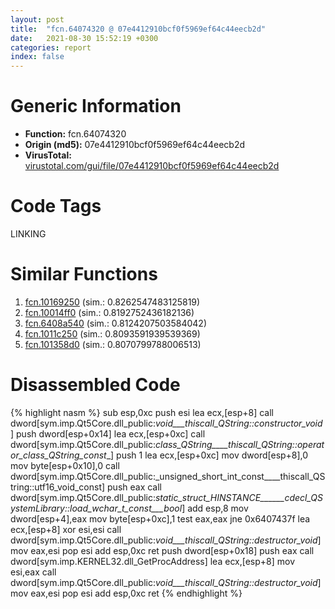 ```yaml
---
layout: post
title:  "fcn.64074320 @ 07e4412910bcf0f5969ef64c44eecb2d"
date:   2021-08-30 15:52:19 +0300
categories: report
index: false
---
```


# Generic Information
- **Function:** fcn.64074320
- **Origin (md5):** 07e4412910bcf0f5969ef64c44eecb2d
- **VirusTotal:** [virustotal.com/gui/file/07e4412910bcf0f5969ef64c44eecb2d][virustotal_ref]

# Code Tags
<span class="tag" id="LINKING">LINKING</span>


# Similar Functions

1. [fcn.10169250][similar_1_ref] (sim.: 0.8262547483125819)
2. [fcn.10014ff0][similar_2_ref] (sim.: 0.8192752436182136)
3. [fcn.6408a540][similar_3_ref] (sim.: 0.8124207503584042)
4. [fcn.1011c250][similar_4_ref] (sim.: 0.8093591939539369)
5. [fcn.101358d0][similar_5_ref] (sim.: 0.8070799788006513)


# Disassembled Code

{% highlight nasm %}
sub esp,0xc
push esi
lea ecx,[esp+8]
call dword[sym.imp.Qt5Core.dll_public:_void___thiscall_QString::constructor_void_]
push dword[esp+0x14]
lea ecx,[esp+0xc]
call dword[sym.imp.Qt5Core.dll_public:_class_QString____thiscall_QString::operator_class_QString_const__]
push 1
lea ecx,[esp+0xc]
mov dword[esp+8],0
mov byte[esp+0x10],0
call dword[sym.imp.Qt5Core.dll_public:_unsigned_short_int_const____thiscall_QString::utf16_void_const]
push eax
call dword[sym.imp.Qt5Core.dll_public:_static_struct_HINSTANCE______cdecl_QSystemLibrary::load_wchar_t_const___bool_]
add esp,8
mov dword[esp+4],eax
mov byte[esp+0xc],1
test eax,eax
jne 0x6407437f
lea ecx,[esp+8]
xor esi,esi
call dword[sym.imp.Qt5Core.dll_public:_void___thiscall_QString::destructor_void_]
mov eax,esi
pop esi
add esp,0xc
ret 
push dword[esp+0x18]
push eax
call dword[sym.imp.KERNEL32.dll_GetProcAddress]
lea ecx,[esp+8]
mov esi,eax
call dword[sym.imp.Qt5Core.dll_public:_void___thiscall_QString::destructor_void_]
mov eax,esi
pop esi
add esp,0xc
ret 
{% endhighlight %}


[similar_1_ref]: /report/fcn.10169250@8761fe5e7bef67f1579f600248f8f0cc
[similar_2_ref]: /report/fcn.10014ff0@8761fe5e7bef67f1579f600248f8f0cc
[similar_3_ref]: /report/fcn.6408a540@07e4412910bcf0f5969ef64c44eecb2d
[similar_4_ref]: /report/fcn.1011c250@8761fe5e7bef67f1579f600248f8f0cc
[similar_5_ref]: /report/fcn.101358d0@8761fe5e7bef67f1579f600248f8f0cc
[virustotal_ref]: https://www.virustotal.com/gui/file/07e4412910bcf0f5969ef64c44eecb2d